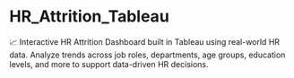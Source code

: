 # HR_Attrition_Tableau
📈 Interactive HR Attrition Dashboard built in Tableau using real-world HR data. Analyze trends across job roles, departments, age groups, education levels, and more to support data-driven HR decisions.

